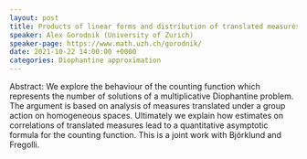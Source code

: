 ```yaml
---
layout: post
title: Products of linear forms and distribution of translated measures
speaker: Alex Gorodnik (University of Zurich)
speaker-page: https://www.math.uzh.ch/gorodnik/
date: 2021-10-22 14:00:00 +0000
categories: Diophantine approximation
---
```


Abstract: We explore the behaviour of the counting function which represents the number of solutions
of a multiplicative Diophantine problem. The argument is based on analysis of measures translated
under a group action on homogeneous spaces. Ultimately we explain how estimates on correlations
of translated measures lead to a quantitative asymptotic formula for the counting function.
This is a joint work with Björklund and Fregolli.